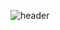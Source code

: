 ![header](https://capsule-render.vercel.app/api?type=waving&color=timeGradient&fontColor=ffffff&fontAlign-20&fontAlignY=40&height=200&section=header&text=Hello,%20I'm%20SeorinKim&fontSize=32)

<!--
### Hi there 👋
**seorinn/seorinn** is a ✨ _special_ ✨ repository because its `README.md` (this file) appears on your GitHub profile.

Here are some ideas to get you started:

- 🔭 I’m currently working on ...
- 🌱 I’m currently learning ...
- 👯 I’m looking to collaborate on ...
- 🤔 I’m looking for help with ...
- 💬 Ask me about ...
- 📫 How to reach me: ...
- 😄 Pronouns: ...
- ⚡ Fun fact: ...
-->
